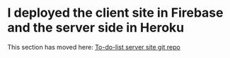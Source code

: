 # I deployed the client site in Firebase and the server side in Heroku

This section has moved here: [To-do-list server site git repo](https://github.com/foadtkf/to-do-list-server)

